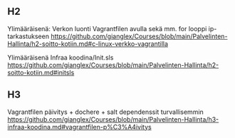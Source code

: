 ## H2
Ylimääräisenä: Verkon luonti Vagrantfilen avulla sekä mm. for looppi ip-tarkastukseen
https://github.com/gianglex/Courses/blob/main/Palvelinten-Hallinta/h2-soitto-kotiin.md#c-linux-verkko-vagrantilla

Ylimääräisenä Infraa koodina/Init.sls
https://github.com/gianglex/Courses/blob/main/Palvelinten-Hallinta/h2-soitto-kotiin.md#initsls

## H3

Vagrantfilen päivitys + dochere + salt dependenssit turvallisemmin
https://github.com/gianglex/Courses/blob/main/Palvelinten-Hallinta/h3-infraa-koodina.md#vagrantfilen-p%C3%A4ivitys

